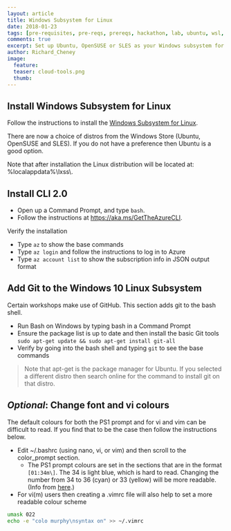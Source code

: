 ```yaml
---
layout: article
title: Windows Subsystem for Linux
date: 2018-01-23
tags: [pre-requisites, pre-reqs, prereqs, hackathon, lab, ubuntu, wsl, lxss]
comments: true
excerpt: Set up Ubuntu, OpenSUSE or SLES as your Windows subsystem for Linux (WSL).
author: Richard_Cheney
image:
  feature: 
  teaser: cloud-tools.png
  thumb: 
---
```


## Install Windows Subsystem for Linux

Follow the instructions to install the [Windows Subsystem for Linux](https://msdn.microsoft.com/en-us/commandline/wsl/install-win10).  

There are now a choice of distros from the Windows Store (Ubuntu, OpenSUSE and SLES).  If you do not have a preference then Ubuntu is a good option.

Note that after installation the Linux distribution will be located at: %localappdata%\\lxss\\.

## Install CLI 2.0

* Open up a Command Prompt, and type `bash`.
* Follow the instructions at https://aka.ms/GetTheAzureCLI.

Verify the installation
* Type `az` to show the base commands
* Type `az login` and follow the instructions to log in to Azure
* Type `az account list` to show the subscription info in JSON output format

## Add Git to the Windows 10 Linux Subsystem

Certain workshops make use of GitHub.  This section adds git to the bash shell. 

* Run Bash on Windows by typing bash in a Command Prompt
* Ensure the package list is up to date and then install the basic Git tools
`sudo apt-get update && sudo apt-get install git-all`
* Verify by going into the bash shell and typing `git` to see the base commands

> Note that apt-get is the package manager for Ubuntu.  If you selected a different distro then search online for the command to install git on that distro.

## *Optional*: Change font and vi colours

The default colours for both the PS1 prompt and for vi and vim can be difficult to read.  If you find that to be the case then follow the instructions below.

* Edit ~/.bashrc (using nano, vi, or vim) and then scroll to the color_prompt section.  
  * The PS1 prompt colours are set in the sections that are in the format `[01:34m\]`.  The 34 is light blue, which is hard to read.  Changing the number from 34 to 36 (cyan) or 33 (yellow) will be more readable. (Info from [here](http://tldp.org/HOWTO/Bash-Prompt-HOWTO/x329.html).)
* For vi(m) users then creating a .vimrc file will also help to set a more readable colour scheme

```bash
umask 022
echo -e "colo murphy\nsyntax on" >> ~/.vimrc
```